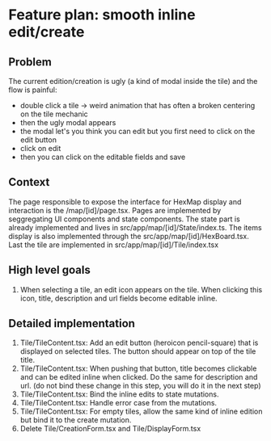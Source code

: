 # Feature plan: smooth inline edit/create

## Problem

The current edition/creation is ugly (a kind of modal inside the tile) and the flow is painful:

- double click a tile -> weird animation that has often a broken centering on the tile mechanic
- then the ugly modal appears
- the modal let's you think you can edit but you first need to click on the edit button
- click on edit
- then you can click on the editable fields and save

## Context

The page responsible to expose the interface for HexMap display and interaction is the /map/[id]/page.tsx. Pages are implemented by seggregating UI components and state components. The state part is already implemented and lives in src/app/map/[id]/State/index.ts. The items display is also implemented through the src/app/map/[id]/HexBoard.tsx. Last the tile are implemented in src/app/map/[id]/Tile/index.tsx

## High level goals

1. When selecting a tile, an edit icon appears on the tile. When clicking this icon, title, description and url fields become editable inline.

## Detailed implementation

1. Tile/TileContent.tsx: Add an edit button (heroicon pencil-square) that is displayed on selected tiles. The button should appear on top of the tile title.
2. Tile/TileContent.tsx: When pushing that button, title becomes clickable and can be edited inline when clicked. Do the same for description and url. (do not bind these change in this step, you will do it in the next step)
3. Tile/TileContent.tsx: Bind the inline edits to state mutations.
4. Tile/TileContent.tsx: Handle error case from the mutations.
5. Tile/TileContent.tsx: For empty tiles, allow the same kind of inline edition but bind it to the create mutation.
6. Delete Tile/CreationForm.tsx and Tile/DisplayForm.tsx
